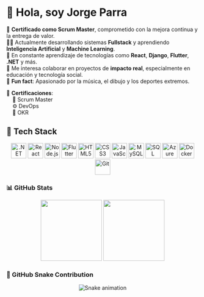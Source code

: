 # 👋 Hola, soy Jorge Parra 


🎯 **Certificado como Scrum Master**, comprometido con la mejora continua y la entrega de valor.  
🧑‍💻 Actualmente desarrollando sistemas **Fullstack** y aprendiendo **Inteligencia Artificial** y **Machine Learning**.  
🌱 En constante aprendizaje de tecnologías como **React**, **Django**, **Flutter**, **.NET** y más.  
🤝 Me interesa colaborar en proyectos de **impacto real**, especialmente en educación y tecnología social.  
🎵 **Fun fact**: Apasionado por la música, el dibujo y los deportes extremos.

🎯 **Certificaciones**:  
&nbsp;&nbsp;&nbsp;&nbsp;🧩 Scrum Master  
&nbsp;&nbsp;&nbsp;&nbsp;⚙️ DevOps  
&nbsp;&nbsp;&nbsp;&nbsp;🎯 OKR

## 🧠 Tech Stack
<p align="center">
  <!-- Tecnologías -->
  <img src="https://cdn.jsdelivr.net/gh/devicons/devicon/icons/dotnetcore/dotnetcore-original.svg" height="40" alt=".NET Core" />
  <img src="https://cdn.jsdelivr.net/gh/devicons/devicon/icons/react/react-original.svg" height="40" alt="React" />
  <img src="https://img.icons8.com/color/48/000000/nodejs.png" height="40" alt="Node.js" />
  <img src="https://cdn.jsdelivr.net/gh/devicons/devicon/icons/flutter/flutter-original.svg" height="40" alt="Flutter" />
  <img src="https://cdn.jsdelivr.net/gh/devicons/devicon/icons/html5/html5-original.svg" height="40" alt="HTML5" />
  <img src="https://cdn.jsdelivr.net/gh/devicons/devicon/icons/css3/css3-original.svg" height="40" alt="CSS3" />
  <img src="https://cdn.jsdelivr.net/gh/devicons/devicon/icons/javascript/javascript-original.svg" height="40" alt="JavaScript" />
  <img src="https://img.icons8.com/color/48/000000/mysql-logo.png" height="40" alt="MySQL" />
  <img src="https://img.icons8.com/color/48/000000/microsoft-sql-server.png" height="40" alt="SQL Server" />
  <img src="https://cdn.jsdelivr.net/gh/devicons/devicon/icons/azure/azure-original.svg" height="40" alt="Azure" />
  <img src="https://cdn.jsdelivr.net/gh/devicons/devicon/icons/docker/docker-original.svg" height="40" alt="Docker" />
  <img src="https://cdn.jsdelivr.net/gh/devicons/devicon/icons/git/git-original.svg" height="40" alt="Git" />
  
  <!-- Roles y certificaciones -->
  
</p>

### 📊 GitHub Stats

<p align="center">
  <img src="https://github-readme-stats.vercel.app/api?username=jlparra17&show_icons=true&theme=tokyonight" height="160" />
  <img src="https://github-readme-streak-stats.herokuapp.com?user=jlparra17&theme=tokyonight&hide_border=true" height="160" />
</p>

### 🐍 GitHub Snake Contribution

<!-- Snake animation -->
<p align="center">
  <img src="https://github.com/jlparra17/jlparra17/blob/output/github-contribution-grid-snake.svg" alt="Snake animation" />
</p>


